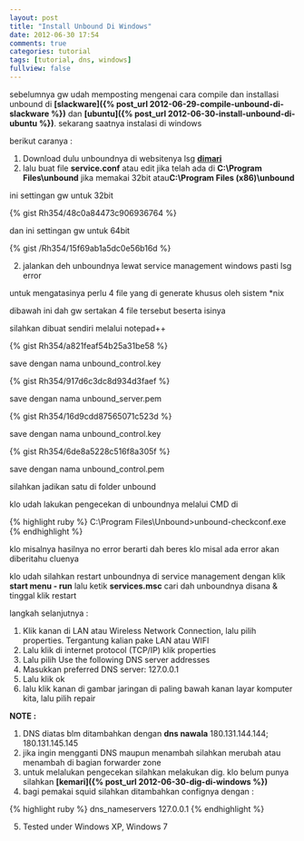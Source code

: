 ```yaml
---
layout: post
title: "Install Unbound Di Windows"
date: 2012-06-30 17:54
comments: true
categories: tutorial
tags: [tutorial, dns, windows]
fullview: false
---
```



sebelumnya gw udah memposting mengenai cara compile dan installasi unbound di **[slackware]({% post_url 2012-06-29-compile-unbound-di-slackware %})** dan **[ubuntu]({% post_url 2012-06-30-install-unbound-di-ubuntu %})**. sekarang saatnya instalasi di windows

berikut caranya :

1. Download dulu unboundnya di websitenya lsg **[dimari](http://unbound.net/download.html)**
2. lalu buat file **service.conf** atau edit jika telah ada di **C:\Program Files\unbound** jika memakai 32bit atau**C:\Program Files (x86)\unbound**

ini settingan gw untuk 32bit

{% gist Rh354/48c0a84473c906936764 %}

dan ini settingan gw untuk 64bit

{% gist /Rh354/15f69ab1a5dc0e56b16d %}

2. jalankan deh unboundnya lewat service management windows pasti lsg error

untuk mengatasinya perlu 4 file yang di generate khusus oleh sistem *nix

dibawah ini dah gw sertakan 4 file tersebut beserta isinya

silahkan dibuat sendiri melalui notepad++

{% gist Rh354/a821feaf54b25a31be58 %}

save dengan nama unbound_control.key

{% gist Rh354/917d6c3dc8d934d3faef %}

save dengan nama unbound_server.pem

{% gist Rh354/16d9cdd87565071c523d %}

save dengan nama unbound_control.key

{% gist Rh354/6de8a5228c516f8a305f %}

save dengan nama unbound_control.pem


silahkan jadikan satu di folder unbound

klo udah lakukan pengecekan di unboundnya melalui CMD di 

{% highlight ruby %}
C:\Program Files\Unbound>unbound-checkconf.exe
{% endhighlight %}

klo misalnya hasilnya no error berarti dah beres klo misal ada error akan diberitahu cluenya

klo udah silahkan restart unboundnya di service management dengan klik **start menu - run** lalu ketik **services.msc** cari dah unboundnya disana & tinggal klik restart

langkah selanjutnya :

1. Klik kanan di LAN atau Wireless Network Connection, lalu pilih properties. Tergantung kalian pake LAN atau WIFI
2. Lalu klik di internet protocol (TCP/IP) klik properties
3. Lalu pilih Use the following DNS server addresses
4. Masukkan preferred DNS server: 127.0.0.1
5. Lalu klik ok
6. lalu klik kanan di gambar jaringan di paling bawah kanan layar komputer kita, lalu pilih repair

**NOTE :**

1. DNS diatas blm ditambahkan dengan **dns nawala** 180.131.144.144; 180.131.145.145
2. jika ingin mengganti DNS maupun menambah silahkan merubah atau menambah di bagian forwarder zone
3. untuk melalukan pengecekan silahkan melakukan dig. klo belum punya silahkan **[kemari]({% post_url 2012-06-30-dig-di-windows %})**
4. bagi pemakai squid silahkan ditambahkan confignya dengan :

{% highlight ruby %}
dns_nameservers 127.0.0.1
{% endhighlight %}

5. Tested under Windows XP, Windows 7

